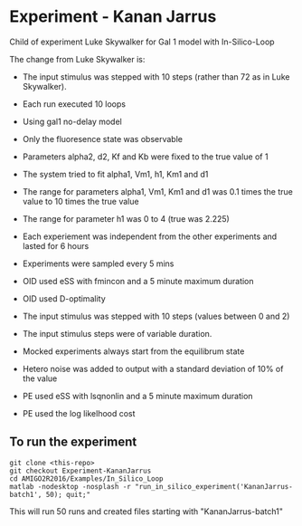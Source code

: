 # Experiment - Kanan Jarrus

Child of experiment Luke Skywalker for Gal 1 model with In-Silico-Loop

The change from Luke Skywalker is:
* The input stimulus was stepped with 10 steps (rather than 72 as in Luke Skywalker). 

* Each	run	executed	10	loops
* Using	gal1	no-delay	model
* Only	the	fluoresence	state	was	observable
* Parameters	alpha2,	d2,	Kf	and	Kb	were	fixed	to	the	true	value	of	1
* The	system	tried	to	fit	alpha1,	Vm1,	h1,	Km1	and	d1
* The	range	for	parameters	alpha1,	Vm1,	Km1	and	d1	was	0.1	times	the	true	value	to	10	times	the	true	value
* The	range	for	parameter	h1	was	0	to	4	(true	was	2.225)
* Each	experiement	was	independent	from	the	other	experiments	and	lasted	for	6	hours
* Experiments	were	sampled	every	5	mins
* OID	used	eSS	with	fmincon	and	a	5	minute	maximum	duration
* OID	used	D-optimality
* The	input	stimulus was	stepped	with	10	steps	(values	between	0	and	2)
* The input stimulus steps were of variable duration.
* Mocked	experiments	always	start	from	the	equilibrum	state
* Hetero	noise	was	added	to	output	with	a	standard	deviation	of	10%	of	the	value
* PE	used	eSS	with	lsqnonlin	and	a	5	minute	maximum	duration
* PE	used	the	log	likelhood	cost

## To run the experiment

```
git clone <this-repo>
git checkout Experiment-KananJarrus
cd AMIGO2R2016/Examples/In_Silico_Loop
matlab -nodesktop -nosplash -r "run_in_silico_experiment('KananJarrus-batch1', 50); quit;"
```

This will run 50 runs and created files starting with "KananJarrus-batch1"

